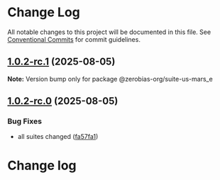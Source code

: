 # Change Log

All notable changes to this project will be documented in this file.
See [Conventional Commits](https://conventionalcommits.org) for commit guidelines.

## [1.0.2-rc.1](https://github.com/zerobias-org/suite/compare/@zerobias-org/suite-us-mars_e@1.0.2-rc.0...@zerobias-org/suite-us-mars_e@1.0.2-rc.1) (2025-08-05)

**Note:** Version bump only for package @zerobias-org/suite-us-mars_e





## [1.0.2-rc.0](https://github.com/zerobias-org/suite/compare/@zerobias-org/suite-us-mars_e@1.0.1...@zerobias-org/suite-us-mars_e@1.0.2-rc.0) (2025-08-05)


### Bug Fixes

* all suites changed ([fa57fa1](https://github.com/zerobias-org/suite/commit/fa57fa1af7628003297df46b2d7740fe95bd2666))





# Change log
